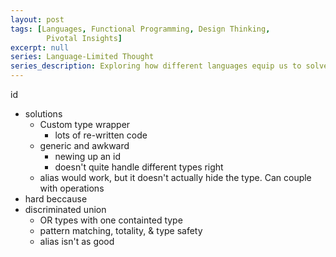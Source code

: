 ```yaml
---
layout: post
tags: [Languages, Functional Programming, Design Thinking,
        Pivotal Insights]
excerpt: null
series: Language-Limited Thought
series_description: Exploring how different languages equip us to solve different design problems
---
```


id
- solutions
  - Custom type wrapper
    - lots of re-written code
  - generic and awkward
    - newing up an id
    - doesn't quite handle different types right
  - alias would work, but it doesn't actually hide the type. Can couple with operations
- hard beccause
- discriminated union 
  - OR types with one containted type
  - pattern matching, totality, & type safety 
  - alias isn't as good


